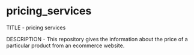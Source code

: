 # pricing_services
TITLE - pricing services

DESCRIPTION - This repository gives the information about the price of a particular product from an ecommerce website.
